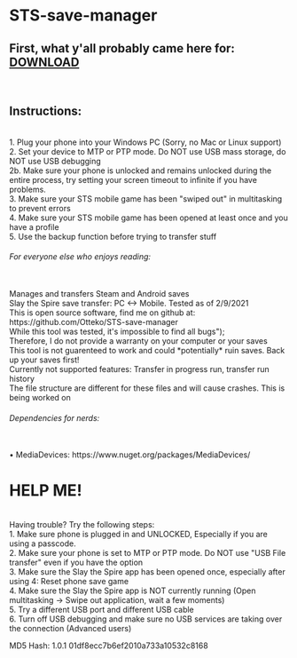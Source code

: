 # STS-save-manager
## First, what y'all probably came here for: [DOWNLOAD](https://github.com/Otteko/STS-save-manager/releases/download/1.0.1/Save.manager.exe)
<br />

## Instructions:
<br />
1. Plug your phone into your Windows PC (Sorry, no Mac or Linux support)
<br />
2. Set your device to MTP or PTP mode. Do NOT use USB mass storage, do NOT use USB debugging
<br />
2b. Make sure your phone is unlocked and remains unlocked during the entire process, try setting your screen timeout to infinite if you have problems.
<br />
3. Make sure your STS mobile game has been "swiped out" in multitasking to prevent errors
<br />
4. Make sure your STS mobile game has been opened at least once and you have a profile
<br />
5. Use the backup function before trying to transfer stuff
<br />

###### For everyone else who enjoys reading:
<br />
Manages and transfers Steam and Android saves
<br />
Slay the Spire save transfer: PC <-> Mobile. Tested as of 2/9/2021
<br />
This is open source software, find me on github at:
<br />
https://github.com/Otteko/STS-save-manager
<br />
While this tool was tested, it's impossible to find all bugs");
<br />
Therefore, I do not provide a warranty on your computer or your saves
<br />
This tool is not guarenteed to work and could *potentially* ruin saves. Back up your saves first!
<br />
Currently not supported features: Transfer in progress run, transfer run history
<br />
The file structure are different for these files and will cause crashes. This is being worked on
<br />

###### Dependencies for nerds:
<br />
• MediaDevices: https://www.nuget.org/packages/MediaDevices/
<br />

# HELP ME!
<br />
Having trouble? Try the following steps:
<br />
1. Make sure phone is plugged in and UNLOCKED, Especially if you are using a passcode.
<br />
2. Make sure your phone is set to MTP or PTP mode. Do NOT use "USB File transfer" even if you have the option
<br />
3. Make sure the Slay the Spire app has been opened once, especially after using 4: Reset phone save game
<br />
4. Make sure the Slay the Spire app is NOT currently running (Open multitasking -> Swipe out application, wait a few moments)
<br />
5. Try a different USB port and different USB cable
<br />
6. Turn off USB debugging and make sure no USB services are taking over the connection (Advanced users)
<br />


MD5 Hash: 1.0.1 01df8ecc7b6ef2010a733a10532c8168
